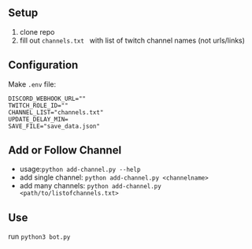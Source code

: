 ## Setup
1. clone repo
2. fill out `channels.txt ` with list of twitch channel names (not urls/links)

## Configuration

Make `.env` file:
```
DISCORD_WEBHOOK_URL=""
TWITCH_ROLE_ID=""
CHANNEL_LIST="channels.txt"
UPDATE_DELAY_MIN=
SAVE_FILE="save_data.json"
```


## Add or Follow Channel
- usage:`python add-channel.py --help`
- add single channel: `python add-channel.py <channelname>`
- add many channels: `python add-channel.py <path/to/listofchannels.txt>`

## Use
run `python3 bot.py`
